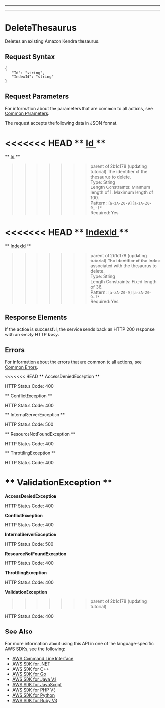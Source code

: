 --------

--------

# DeleteThesaurus<a name="API_DeleteThesaurus"></a>

Deletes an existing Amazon Kendra thesaurus\. 

## Request Syntax<a name="API_DeleteThesaurus_RequestSyntax"></a>

```
{
   "Id": "string",
   "IndexId": "string"
}
```

## Request Parameters<a name="API_DeleteThesaurus_RequestParameters"></a>

For information about the parameters that are common to all actions, see [Common Parameters](CommonParameters.md)\.

The request accepts the following data in JSON format\.

<<<<<<< HEAD
 ** [ Id ](#API_DeleteThesaurus_RequestSyntax) **   <a name="Kendra-DeleteThesaurus-request-Id"></a>
=======
 ** [Id](#API_DeleteThesaurus_RequestSyntax) **   <a name="Kendra-DeleteThesaurus-request-Id"></a>
>>>>>>> parent of 2b1c178 (updating tutorial)
The identifier of the thesaurus to delete\.  
Type: String  
Length Constraints: Minimum length of 1\. Maximum length of 100\.  
Pattern: `[a-zA-Z0-9][a-zA-Z0-9_-]*`   
Required: Yes

<<<<<<< HEAD
 ** [ IndexId ](#API_DeleteThesaurus_RequestSyntax) **   <a name="Kendra-DeleteThesaurus-request-IndexId"></a>
=======
 ** [IndexId](#API_DeleteThesaurus_RequestSyntax) **   <a name="Kendra-DeleteThesaurus-request-IndexId"></a>
>>>>>>> parent of 2b1c178 (updating tutorial)
The identifier of the index associated with the thesaurus to delete\.  
Type: String  
Length Constraints: Fixed length of 36\.  
Pattern: `[a-zA-Z0-9][a-zA-Z0-9-]*`   
Required: Yes

## Response Elements<a name="API_DeleteThesaurus_ResponseElements"></a>

If the action is successful, the service sends back an HTTP 200 response with an empty HTTP body\.

## Errors<a name="API_DeleteThesaurus_Errors"></a>

For information about the errors that are common to all actions, see [Common Errors](CommonErrors.md)\.

<<<<<<< HEAD
 ** AccessDeniedException **   
  
HTTP Status Code: 400

 ** ConflictException **   
  
HTTP Status Code: 400

 ** InternalServerException **   
  
HTTP Status Code: 500

 ** ResourceNotFoundException **   
  
HTTP Status Code: 400

 ** ThrottlingException **   
  
HTTP Status Code: 400

 ** ValidationException **   
=======
 **AccessDeniedException**   
  
HTTP Status Code: 400

 **ConflictException**   
  
HTTP Status Code: 400

 **InternalServerException**   
  
HTTP Status Code: 500

 **ResourceNotFoundException**   
  
HTTP Status Code: 400

 **ThrottlingException**   
  
HTTP Status Code: 400

 **ValidationException**   
>>>>>>> parent of 2b1c178 (updating tutorial)
  
HTTP Status Code: 400

## See Also<a name="API_DeleteThesaurus_SeeAlso"></a>

For more information about using this API in one of the language\-specific AWS SDKs, see the following:
+  [ AWS Command Line Interface](https://docs.aws.amazon.com/goto/aws-cli/kendra-2019-02-03/DeleteThesaurus) 
+  [ AWS SDK for \.NET](https://docs.aws.amazon.com/goto/DotNetSDKV3/kendra-2019-02-03/DeleteThesaurus) 
+  [ AWS SDK for C\+\+](https://docs.aws.amazon.com/goto/SdkForCpp/kendra-2019-02-03/DeleteThesaurus) 
+  [ AWS SDK for Go](https://docs.aws.amazon.com/goto/SdkForGoV1/kendra-2019-02-03/DeleteThesaurus) 
+  [ AWS SDK for Java V2](https://docs.aws.amazon.com/goto/SdkForJavaV2/kendra-2019-02-03/DeleteThesaurus) 
+  [ AWS SDK for JavaScript](https://docs.aws.amazon.com/goto/AWSJavaScriptSDK/kendra-2019-02-03/DeleteThesaurus) 
+  [ AWS SDK for PHP V3](https://docs.aws.amazon.com/goto/SdkForPHPV3/kendra-2019-02-03/DeleteThesaurus) 
+  [ AWS SDK for Python](https://docs.aws.amazon.com/goto/boto3/kendra-2019-02-03/DeleteThesaurus) 
+  [ AWS SDK for Ruby V3](https://docs.aws.amazon.com/goto/SdkForRubyV3/kendra-2019-02-03/DeleteThesaurus) 